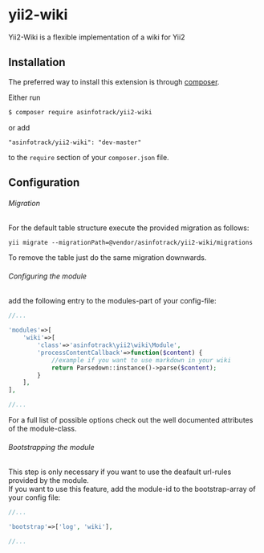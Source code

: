 # yii2-wiki
Yii2-Wiki is a flexible implementation of a wiki for Yii2


## Installation
The preferred way to install this extension is through [composer](http://getcomposer.org/download/).

Either run

```bash
$ composer require asinfotrack/yii2-wiki
```

or add

```
"asinfotrack/yii2-wiki": "dev-master"
```

to the `require` section of your `composer.json` file.


## Configuration

###### Migration
For the default table structure execute the provided migration as follows:

	yii migrate --migrationPath=@vendor/asinfotrack/yii2-wiki/migrations

To remove the table just do the same migration downwards.

###### Configuring the module
add the following entry to the modules-part of your config-file:

```php
//...

'modules'=>[
	'wiki'=>[
		'class'=>'asinfotrack\yii2\wiki\Module',
		'processContentCallback'=>function($content) {
			//example if you want to use markdown in your wiki
			return Parsedown::instance()->parse($content);
		}
	],
],

//...
```

For a full list of possible options check out the well documented attributes of the module-class.

###### Bootstrapping the module
This step is only necessary if you want to use the deafault url-rules provided by the module.  
If you want to use this feature, add the module-id to the bootstrap-array of your config file:

```php
//...

'bootstrap'=>['log', 'wiki'],

//...

```
